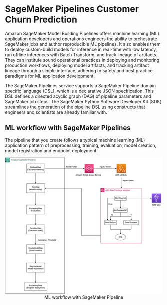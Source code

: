 # SageMaker Pipelines Customer Churn Prediction

Amazon SageMaker Model Building Pipelines offers machine learning (ML) application developers and operations engineers the ability to orchestrate SageMaker jobs and author reproducible ML pipelines. It also enables them to deploy custom-build models for inference in real-time with low latency, run offline inferences with Batch Transform, and track lineage of artifacts. They can institute sound operational practices in deploying and monitoring production workflows, deploying model artifacts, and tracking artifact lineage through a simple interface, adhering to safety and best practice paradigms for ML application development.

The SageMaker Pipelines service supports a SageMaker Pipeline domain specific language (DSL), which is a declarative JSON specification. This DSL defines a directed acyclic graph (DAG) of pipeline parameters and SageMaker job steps. The SageMaker Python Software Developer Kit (SDK) streamlines the generation of the pipeline DSL using constructs that engineers and scientists are already familiar with.

## ML workflow with SageMaker Pipelines
The pipeline that you create follows a typical machine learning (ML) application pattern of preprocessing, training, evaluation, model creation, model registration and endpoint deployment.

<div align="center">
    <img width=600 src="images/mlworkflow.png"><figcaption>ML workflow with SageMaker Pipeline</figcaption>
</div>